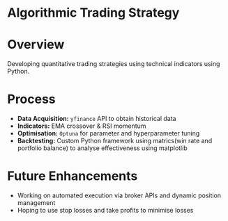 # Algorithmic Trading Strategy

# Overview
Developing quantitative trading strategies using technical indicators using Python.

# Process
- **Data Acquisition:** `yfinance` API to obtain historical data
- **Indicators:** EMA crossover & RSI momentum  
- **Optimisation:** `Optuna` for parameter and hyperparameter tuning
- **Backtesting:** Custom Python framework using matrics(win rate and portfolio balance) to analyse effectiveness using matplotlib
# Future Enhancements
- Working on automated execution via broker APIs and dynamic position management
- Hoping to use stop losses and take profits to minimise losses
